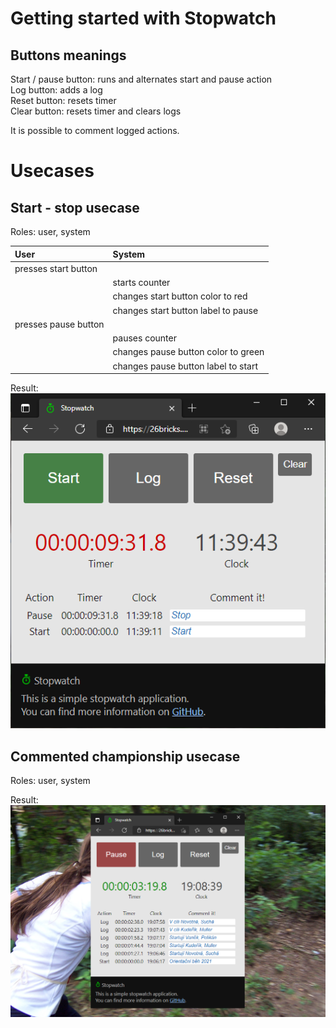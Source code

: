 # Getting started with Stopwatch
## Buttons meanings
Start / pause button: runs and alternates start and pause action\
Log button: adds a log\
Reset button: resets timer\
Clear button: resets timer and clears logs

It is possible to comment logged actions.

# Usecases
## Start - stop usecase
Roles: user, system

User  | System
:------------- | :-------------
presses start button|&nbsp;
&nbsp;|starts counter
&nbsp;|changes start button color to red
&nbsp;|changes start button label to pause
presses pause button|&nbsp;
&nbsp;|pauses counter
&nbsp;|changes pause button color to green
&nbsp;|changes pause button label to start

Result:
![Simple start - stop usage image](/src/stopwatch_start_stop.png)

## Commented championship usecase
Roles: user, system

Result:
![Orienteering championship usage image](/src/stopwatch_orienteering.png)
